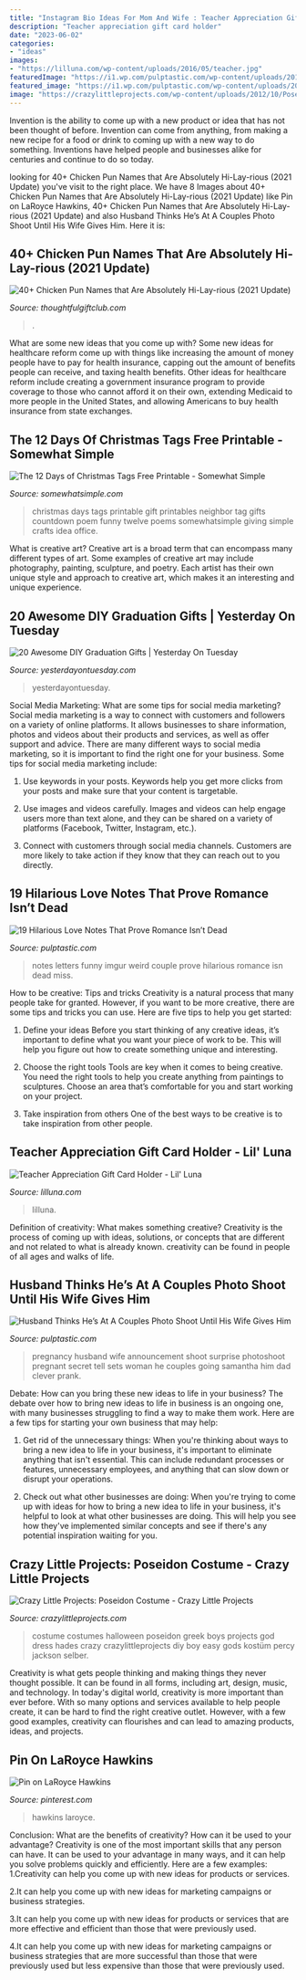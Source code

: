 ```yaml
---
title: "Instagram Bio Ideas For Mom And Wife : Teacher Appreciation Gift Card Holder"
description: "Teacher appreciation gift card holder"
date: "2023-06-02"
categories:
- "ideas"
images:
- "https://lilluna.com/wp-content/uploads/2016/05/teacher.jpg"
featuredImage: "https://i1.wp.com/pulptastic.com/wp-content/uploads/2016/06/funny-weird-couple-love-letters-notes-1__605.jpg?w=662"
featured_image: "https://i1.wp.com/pulptastic.com/wp-content/uploads/2016/06/funny-weird-couple-love-letters-notes-1__605.jpg?w=662"
image: "https://crazylittleprojects.com/wp-content/uploads/2012/10/Poseidoncostume-686x1024.jpg"
---
```



Invention is the ability to come up with a new product or idea that has not been thought of before. Invention can come from anything, from making a new recipe for a food or drink to coming up with a new way to do something. Inventions have helped people and businesses alike for centuries and continue to do so today.

	

		
looking for 40+ Chicken Pun Names that Are Absolutely Hi-Lay-rious (2021 Update) you've visit to the right place. We have 8 Images about 40+ Chicken Pun Names that Are Absolutely Hi-Lay-rious (2021 Update) like Pin on LaRoyce Hawkins, 40+ Chicken Pun Names that Are Absolutely Hi-Lay-rious (2021 Update) and also Husband Thinks He’s At A Couples Photo Shoot Until His Wife Gives Him. Here it is:
		
    
## 40+ Chicken Pun Names That Are Absolutely Hi-Lay-rious (2021 Update)

<img loading=lazy src="https://thoughtfulgiftclub.com/wp-content/uploads/2021/07/Chicken-Name-puns.jpg" onerror="this.onerror=null;this.src='https://tse1.mm.bing.net/th?id=OIP.dT1kTfKj2CD6iJJSRDsBaAHaLH&amp;pid=15.1';" alt="40+ Chicken Pun Names that Are Absolutely Hi-Lay-rious (2021 Update)">

_Source: thoughtfulgiftclub.com_

>. 

	

What are some new ideas that you come up with?
Some new ideas for healthcare reform come up with things like increasing the amount of money people have to pay for health insurance, capping out the amount of benefits people can receive, and taxing health benefits. Other ideas for healthcare reform include creating a government insurance program to provide coverage to those who cannot afford it on their own, extending Medicaid to more people in the United States, and allowing Americans to buy health insurance from state exchanges.

    
## The 12 Days Of Christmas Tags Free Printable - Somewhat Simple

<img loading=lazy src="http://www.somewhatsimple.com/wp-content/uploads/2012/12/12-days-of-christmas1.jpg" onerror="this.onerror=null;this.src='https://tse3.mm.bing.net/th?id=OIP.defTEvyA40nno6P743lEsQHaLe&amp;pid=15.1';" alt="The 12 Days of Christmas Tags Free Printable - Somewhat Simple">

_Source: somewhatsimple.com_

>christmas days tags printable gift printables neighbor tag gifts countdown poem funny twelve poems somewhatsimple giving simple crafts idea office. 

	

What is creative art?
Creative art is a broad term that can encompass many different types of art. Some examples of creative art may include photography, painting, sculpture, and poetry. Each artist has their own unique style and approach to creative art, which makes it an interesting and unique experience.

    
## 20 Awesome DIY Graduation Gifts | Yesterday On Tuesday

<img loading=lazy src="http://yesterdayontuesday.com/wp-content/uploads/2018/04/DIY-Graduation-Gifts.jpg" onerror="this.onerror=null;this.src='https://tse2.mm.bing.net/th?id=OIP.WS-6r-AaA6DbNXCSmdlMKQHaLG&amp;pid=15.1';" alt="20 Awesome DIY Graduation Gifts | Yesterday On Tuesday">

_Source: yesterdayontuesday.com_

>yesterdayontuesday. 

	

Social Media Marketing: What are some tips for social media marketing?
Social media marketing is a way to connect with customers and followers on a variety of online platforms. It allows businesses to share information, photos and videos about their products and services, as well as offer support and advice. There are many different ways to social media marketing, so it is important to find the right one for your business. Some tips for social media marketing include:
1. Use keywords in your posts. Keywords help you get more clicks from your posts and make sure that your content is targetable.

2. Use images and videos carefully. Images and videos can help engage users more than text alone, and they can be shared on a variety of platforms (Facebook, Twitter, Instagram, etc.).

3. Connect with customers through social media channels. Customers are more likely to take action if they know that they can reach out to you directly.

    
## 19 Hilarious Love Notes That Prove Romance Isn’t Dead

<img loading=lazy src="https://i1.wp.com/pulptastic.com/wp-content/uploads/2016/06/funny-weird-couple-love-letters-notes-1__605.jpg?w=662" onerror="this.onerror=null;this.src='https://tse4.mm.bing.net/th?id=OIP.QDNgqdliTdmjvzi4omJ8MwHaJ3&amp;pid=15.1';" alt="19 Hilarious Love Notes That Prove Romance Isn’t Dead">

_Source: pulptastic.com_

>notes letters funny imgur weird couple prove hilarious romance isn dead miss. 

	

How to be creative: Tips and tricks
Creativity is a natural process that many people take for granted. However, if you want to be more creative, there are some tips and tricks you can use. Here are five tips to help you get started:
1. Define your ideas
Before you start thinking of any creative ideas, it’s important to define what you want your piece of work to be. This will help you figure out how to create something unique and interesting.

2. Choose the right tools
Tools are key when it comes to being creative. You need the right tools to help you create anything from paintings to sculptures. Choose an area that’s comfortable for you and start working on your project.
3. Take inspiration from others
One of the best ways to be creative is to take inspiration from other people.

    
## Teacher Appreciation Gift Card Holder - Lil&#039; Luna

<img loading=lazy src="https://lilluna.com/wp-content/uploads/2016/05/teacher.jpg" onerror="this.onerror=null;this.src='https://tse4.mm.bing.net/th?id=OIP.9yutCQFAoCcZJP8IzJNP2gHaKX&amp;pid=15.1';" alt="Teacher Appreciation Gift Card Holder - Lil&#039; Luna">

_Source: lilluna.com_

>lilluna. 

	

Definition of creativity: What makes something creative?
Creativity is the process of coming up with ideas, solutions, or concepts that are different and not related to what is already known. creativity can be found in people of all ages and walks of life.

    
## Husband Thinks He’s At A Couples Photo Shoot Until His Wife Gives Him

<img loading=lazy src="https://i1.wp.com/pulptastic.com/wp-content/uploads/2016/08/57ad6f50c8f6d.jpg%3fw%3d662" onerror="this.onerror=null;this.src='https://tse4.mm.bing.net/th?id=OIP.1jj3z7uXWdYVskHQo-kgzwHaKX&amp;pid=15.1';" alt="Husband Thinks He’s At A Couples Photo Shoot Until His Wife Gives Him">

_Source: pulptastic.com_

>pregnancy husband wife announcement shoot surprise photoshoot pregnant secret tell sets woman he couples going samantha him dad clever prank. 

	

Debate: How can you bring these new ideas to life in your business?
The debate over how to bring new ideas to life in business is an ongoing one, with many businesses struggling to find a way to make them work. Here are a few tips for starting your own business that may help: 
1. Get rid of the unnecessary things: When you're thinking about ways to bring a new idea to life in your business, it's important to eliminate anything that isn't essential. This can include redundant processes or features, unnecessary employees, and anything that can slow down or disrupt your operations. 

2. Check out what other businesses are doing: When you're trying to come up with ideas for how to bring a new idea to life in your business, it's helpful to look at what other businesses are doing. This will help you see how they've implemented similar concepts and see if there's any potential inspiration waiting for you.

    
## Crazy Little Projects: Poseidon Costume - Crazy Little Projects

<img loading=lazy src="https://crazylittleprojects.com/wp-content/uploads/2012/10/Poseidoncostume-686x1024.jpg" onerror="this.onerror=null;this.src='https://tse1.mm.bing.net/th?id=OIP.K22RZxOz0TOYA7Aal4riBwHaLD&amp;pid=15.1';" alt="Crazy Little Projects: Poseidon Costume - Crazy Little Projects">

_Source: crazylittleprojects.com_

>costume costumes halloween poseidon greek boys projects god dress hades crazy crazylittleprojects diy boy easy gods kostüm percy jackson selber. 

	

Creativity is what gets people thinking and making things they never thought possible. It can be found in all forms, including art, design, music, and technology. In today's digital world, creativity is more important than ever before. With so many options and services available to help people create, it can be hard to find the right creative outlet. However, with a few good examples, creativity can flourishes and can lead to amazing products, ideas, and projects.

    
## Pin On LaRoyce Hawkins

<img loading=lazy src="https://i.pinimg.com/736x/5f/e0/ab/5fe0ab4baa48c283614663487473e2be.jpg" onerror="this.onerror=null;this.src='https://tse3.mm.bing.net/th?id=OIP.4qepIlRJUKYMt-mv_wuIhgHaM6&amp;pid=15.1';" alt="Pin on LaRoyce Hawkins">

_Source: pinterest.com_

>hawkins laroyce. 

	

Conclusion: What are the benefits of creativity? How can it be used to your advantage?
Creativity is one of the most important skills that any person can have. It can be used to your advantage in many ways, and it can help you solve problems quickly and efficiently. Here are a few examples: 
1.Creativity can help you come up with new ideas for products or services.

2.It can help you come up with new ideas for marketing campaigns or business strategies.

3.It can help you come up with new ideas for products or services that are more effective and efficient than those that were previously used.

4.It can help you come up with new ideas for marketing campaigns or business strategies that are more successful than those that were previously used but less expensive than those that were previously used.

